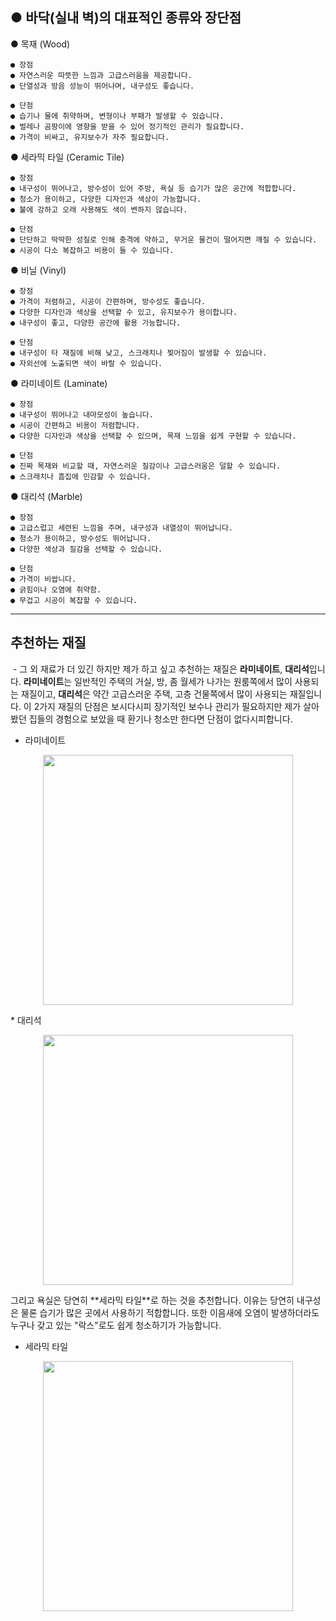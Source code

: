 ## ● 바닥(실내 벽)의 대표적인 종류와 장단점


● 목재 (Wood)
```
● 장점
● 자연스러운 따뜻한 느낌과 고급스러움을 제공합니다.
● 단열성과 방음 성능이 뛰어나며, 내구성도 좋습니다.

● 단점
● 습기나 물에 취약하며, 변형이나 부패가 발생할 수 있습니다.
● 벌레나 곰팡이에 영향을 받을 수 있어 정기적인 관리가 필요합니다.
● 가격이 비싸고, 유지보수가 자주 필요합니다.
```
● 세라믹 타일 (Ceramic Tile)
```
● 장점
● 내구성이 뛰어나고, 방수성이 있어 주방, 욕실 등 습기가 많은 공간에 적합합니다.
● 청소가 용이하고, 다양한 디자인과 색상이 가능합니다.
● 불에 강하고 오래 사용해도 색이 변하지 않습니다.

● 단점
● 단단하고 딱딱한 성질로 인해 충격에 약하고, 무거운 물건이 떨어지면 깨질 수 있습니다.
● 시공이 다소 복잡하고 비용이 들 수 있습니다.
```
● 비닐 (Vinyl)
```
● 장점
● 가격이 저렴하고, 시공이 간편하며, 방수성도 좋습니다.
● 다양한 디자인과 색상을 선택할 수 있고, 유지보수가 용이합니다.
● 내구성이 좋고, 다양한 공간에 활용 가능합니다.

● 단점
● 내구성이 타 재질에 비해 낮고, 스크래치나 찢어짐이 발생할 수 있습니다.
● 자외선에 노출되면 색이 바랄 수 있습니다.
```
● 라미네이트 (Laminate)
```
● 장점
● 내구성이 뛰어나고 내마모성이 높습니다.
● 시공이 간편하고 비용이 저렴합니다.
● 다양한 디자인과 색상을 선택할 수 있으며, 목재 느낌을 쉽게 구현할 수 있습니다.

● 단점
● 진짜 목재와 비교할 때, 자연스러운 질감이나 고급스러움은 덜할 수 있습니다.
● 스크래치나 흠집에 민감할 수 있습니다.
```
● 대리석 (Marble)
```
● 장점
● 고급스럽고 세련된 느낌을 주며, 내구성과 내열성이 뛰어납니다.
● 청소가 용이하고, 방수성도 뛰어납니다.
● 다양한 색상과 질감을 선택할 수 있습니다.

● 단점
● 가격이 비쌉니다.
● 긁힘이나 오염에 취약함.
● 무겁고 시공이 복잡할 수 있습니다.
```
- - -
## 추천하는 재질
&nbsp;- 그 외 재료가 더 있긴 하지만 제가 하고 싶고 추천하는 재질은 **라미네이트**, **대리석**입니다. **라미네이트**는 일반적인 주택의 거실, 방, 좀 월세가 나가는 원룸쪽에서 많이 사용되는 재질이고, **대리석**은 약간 고급스러운 주택, 고층 건물쪽에서 많이 사용되는 재질입니다. 
이 2가지 재질의 단점은 보시다시피 장기적인 보수나 관리가 필요하지만 제가 살아봤던 집들의 경험으로 보았을 때 환기나 청소만 한다면 단점이 없다시피합니다. 

* 라미네이트
<p align="center"><img src="https://github.com/user-attachments/assets/683a33a0-87c5-40c3-a0d0-8fa6f7f242fa" width="400px" hegith="400px"></p>
* 대리석
<p align="center"><img src="https://github.com/user-attachments/assets/5c07f2fe-adcb-4c86-a2aa-d67c07b2acc9" width="400px" hegith="400px"></p>
그리고 욕실은 당연히 **세라믹 타일**로 하는 것을 추천합니다. 이유는 당연히 내구성은 물론 습기가 많은 곳에서 사용하기 적합합니다. 또한 이음새에 오염이 발생하더라도 누구나 갖고 있는 "락스"로도 쉽게 청소하기가 가능합니다.
 
* 세라믹 타일
<p align="center"><img src="https://github.com/user-attachments/assets/8766d40b-8dea-4842-b87a-aee7d5a1d26b" width="400px" hegith="400px"></p>
